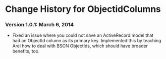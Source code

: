 # Change History for ObjectidColumns

### Version 1.0.1: March 6, 2014

* Fixed an issue where you could not save an ActiveRecord model that had an ObjectId column as its primary key.
  Implemented this by teaching Arel how to deal with BSON ObjectIds, which should have broader benefits, too.
